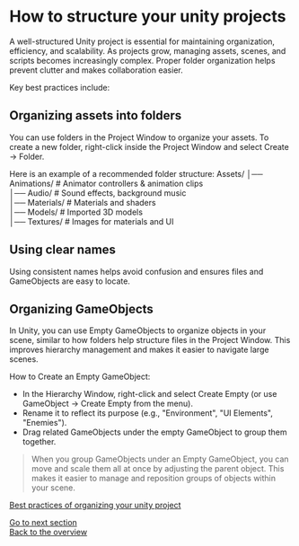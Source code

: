 # How to structure your unity projects

A well-structured Unity project is essential for maintaining organization, efficiency, and scalability. As projects grow, managing assets, scenes, and scripts becomes increasingly complex. Proper folder organization helps prevent clutter and makes collaboration easier.

Key best practices include:
## Organizing assets into folders 
You can use folders in the Project Window to organize your assets. To create a new folder, right-click inside the Project Window and select Create -> Folder.

Here is an example of a recommended folder structure: 
Assets/
│── Animations/         # Animator controllers & animation clips  
│── Audio/              # Sound effects, background music  
│── Materials/          # Materials and shaders  
│── Models/             # Imported 3D models  
│── Textures/           # Images for materials and UI  

## Using clear names
Using consistent names helps avoid confusion and ensures files and GameObjects are easy to locate.

## Organizing GameObjects
In Unity, you can use Empty GameObjects to organize objects in your scene, similar to how folders help structure files in the Project Window. This improves hierarchy management and makes it easier to navigate large scenes.

How to Create an Empty GameObject:
- In the Hierarchy Window, right-click and select Create Empty (or use GameObject → Create Empty from the menu).
- Rename it to reflect its purpose (e.g., "Environment", "UI Elements", "Enemies").
- Drag related GameObjects under the empty GameObject to group them together.

> When you group GameObjects under an Empty GameObject, you can move and scale them all at once by adjusting the parent object. This makes it easier to manage and reposition groups of objects within your scene.

[Best practices of organizing your unity project](https://unity.com/how-to/organizing-your-project)


[Go to next section](1_3DObjectsBasics.md)\
[Back to the overview](readme.md)